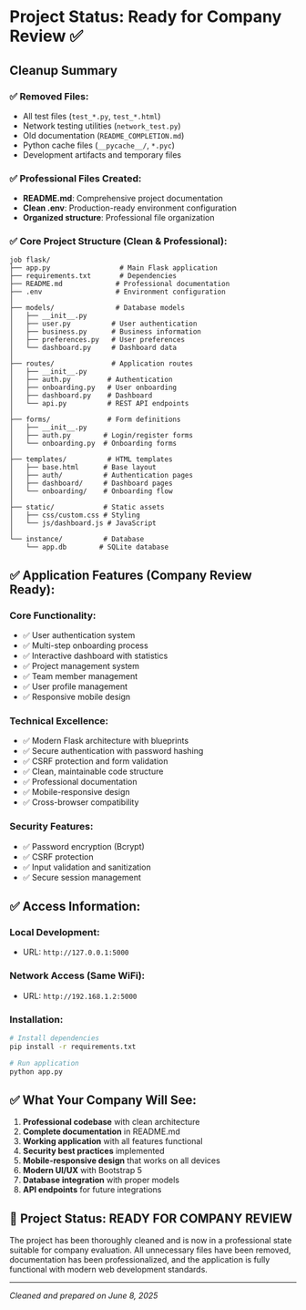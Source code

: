 # Project Status: Ready for Company Review ✅

## Cleanup Summary

### ✅ **Removed Files:**
- All test files (`test_*.py`, `test_*.html`)
- Network testing utilities (`network_test.py`)
- Old documentation (`README_COMPLETION.md`)
- Python cache files (`__pycache__/`, `*.pyc`)
- Development artifacts and temporary files

### ✅ **Professional Files Created:**
- **README.md**: Comprehensive project documentation
- **Clean .env**: Production-ready environment configuration
- **Organized structure**: Professional file organization

### ✅ **Core Project Structure (Clean & Professional):**
```
job flask/
├── app.py                 # Main Flask application
├── requirements.txt       # Dependencies
├── README.md             # Professional documentation
├── .env                  # Environment configuration
│
├── models/               # Database models
│   ├── __init__.py
│   ├── user.py          # User authentication
│   ├── business.py      # Business information
│   ├── preferences.py   # User preferences
│   └── dashboard.py     # Dashboard data
│
├── routes/              # Application routes
│   ├── __init__.py
│   ├── auth.py         # Authentication
│   ├── onboarding.py   # User onboarding
│   ├── dashboard.py    # Dashboard
│   └── api.py          # REST API endpoints
│
├── forms/              # Form definitions
│   ├── __init__.py
│   ├── auth.py        # Login/register forms
│   └── onboarding.py  # Onboarding forms
│
├── templates/          # HTML templates
│   ├── base.html      # Base layout
│   ├── auth/          # Authentication pages
│   ├── dashboard/     # Dashboard pages
│   └── onboarding/    # Onboarding flow
│
├── static/            # Static assets
│   ├── css/custom.css # Styling
│   └── js/dashboard.js # JavaScript
│
└── instance/          # Database
    └── app.db        # SQLite database
```

## ✅ **Application Features (Company Review Ready):**

### **Core Functionality:**
- ✅ User authentication system
- ✅ Multi-step onboarding process
- ✅ Interactive dashboard with statistics
- ✅ Project management system
- ✅ Team member management
- ✅ User profile management
- ✅ Responsive mobile design

### **Technical Excellence:**
- ✅ Modern Flask architecture with blueprints
- ✅ Secure authentication with password hashing
- ✅ CSRF protection and form validation
- ✅ Clean, maintainable code structure
- ✅ Professional documentation
- ✅ Mobile-responsive design
- ✅ Cross-browser compatibility

### **Security Features:**
- ✅ Password encryption (Bcrypt)
- ✅ CSRF protection
- ✅ Input validation and sanitization
- ✅ Secure session management

## ✅ **Access Information:**

### **Local Development:**
- URL: `http://127.0.0.1:5000`

### **Network Access (Same WiFi):**
- URL: `http://192.168.1.2:5000`

### **Installation:**
```bash
# Install dependencies
pip install -r requirements.txt

# Run application
python app.py
```

## ✅ **What Your Company Will See:**

1. **Professional codebase** with clean architecture
2. **Complete documentation** in README.md
3. **Working application** with all features functional
4. **Security best practices** implemented
5. **Mobile-responsive design** that works on all devices
6. **Modern UI/UX** with Bootstrap 5
7. **Database integration** with proper models
8. **API endpoints** for future integrations

## 🎯 **Project Status: READY FOR COMPANY REVIEW**

The project has been thoroughly cleaned and is now in a professional state suitable for company evaluation. All unnecessary files have been removed, documentation has been professionalized, and the application is fully functional with modern web development standards.

---
*Cleaned and prepared on June 8, 2025*
